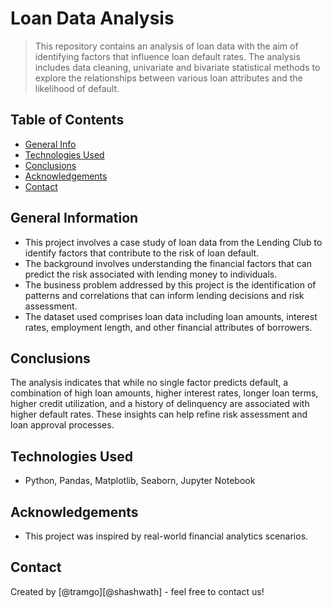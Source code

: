 # Loan Data Analysis
> This repository contains an analysis of loan data with the aim of identifying factors that influence loan default rates. The analysis includes data cleaning, univariate and bivariate statistical methods to explore the relationships between various loan attributes and the likelihood of default.

## Table of Contents
* [General Info](#general-information)
* [Technologies Used](#technologies-used)
* [Conclusions](#conclusions)
* [Acknowledgements](#acknowledgements)
* [Contact](#contact)

## General Information
- This project involves a case study of loan data from the Lending Club to identify factors that contribute to the risk of loan default.
- The background involves understanding the financial factors that can predict the risk associated with lending money to individuals.
- The business problem addressed by this project is the identification of patterns and correlations that can inform lending decisions and risk assessment.
- The dataset used comprises loan data including loan amounts, interest rates, employment length, and other financial attributes of borrowers.

## Conclusions
The analysis indicates that while no single factor predicts default, a combination of high loan amounts, higher interest rates, longer loan terms, higher credit utilization, and a history of delinquency are associated with higher default rates. These insights can help refine risk assessment and loan approval processes.

## Technologies Used
- Python, Pandas, Matplotlib, Seaborn, Jupyter Notebook

## Acknowledgements
- This project was inspired by real-world financial analytics scenarios.

## Contact
Created by [@tramgo][@shashwath] - feel free to contact us!
